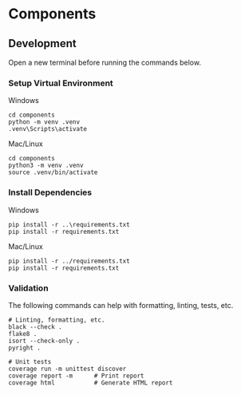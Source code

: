 # Components

## Development

Open a new terminal before running the commands below.

### Setup Virtual Environment

Windows
```
cd components
python -m venv .venv
.venv\Scripts\activate
```

Mac/Linux
```
cd components
python3 -m venv .venv
source .venv/bin/activate
```

### Install Dependencies

Windows
```
pip install -r ..\requirements.txt
pip install -r requirements.txt
```

Mac/Linux
```
pip install -r ../requirements.txt
pip install -r requirements.txt
```

### Validation

The following commands can help with formatting, linting, tests, etc.

```
# Linting, formatting, etc.
black --check .
flake8 .
isort --check-only .
pyright .

# Unit tests
coverage run -m unittest discover
coverage report -m      # Print report
coverage html           # Generate HTML report
```
